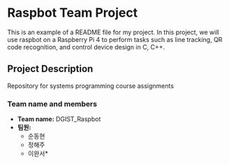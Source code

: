 # Raspbot Team Project

This is an example of a README file for my project.
In this project, we will use raspbot on a Raspberry Pi 4 to perform tasks such as line tracking, QR code recognition, and control device design in C, C++.

## Project Description
Repository for systems programming course assignments

### Team name and members
- **Team name:** DGIST_Raspbot
- **팀원:**
  - 순동현 
  - 정해주
  - 이완서*

